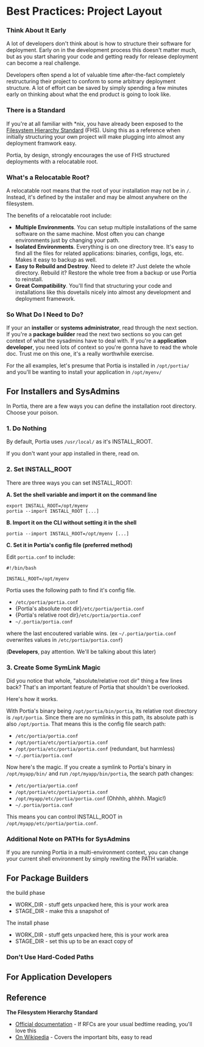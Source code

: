 # Best Practices: Project Layout

### Think About It Early

A lot of developers don't think about is how to structure their software for deployment.  Early on in the development process this doesn't matter much, but as you start sharing your code and getting ready for release deployment can become a real challenge.

Developers often spend a lot of valuable time after-the-fact completely restructuring their project to conform to some arbitrary deployment structure.  A lot of effort can be saved by simply spending a few minutes early on thinking about what the end product is going to look like.

### There is a Standard

If you're at all familiar with *nix, you have already been exposed to the [Filesystem Hierarchy Standard](https://en.wikipedia.org/wiki/Filesystem_Hierarchy_Standard) (FHS).  Using this as a reference when initially structuring your own project will make plugging into almost any deployment framwork easy.

Portia, by design, strongly encourages the use of FHS structured deployments with a relocatable root.

### What's a Relocatable Root?

A relocatable root means that the root of your installation may not be in `/`.
Instead, it's defined by the installer and may be almost anywhere on the filesystem.

The benefits of a relocatable root include:

* **Multiple Environments**.  You can setup multiple installations of the same software on the same machine.  Most often you can change environments just by changing your path.
* **Isolated Environments**.  Everything is on one directory tree.  It's easy to find all the files for related applications: binaries, configs, logs, etc.  Makes it easy to backup as well.
* **Easy to Rebuild and Destroy**.  Need to delete it?  Just delete the whole directory.  Rebuild it?  Restore the whole tree from a backup or use Portia to reinstall.
* **Great Compatibility**.  You'll find that structuring your code and installations like this dovetails nicely into almost any development and deployment framework.

### So What Do I Need to Do?

If your an **installer** or **systems administrator**, read through the next section.
If you're a **package builder** read the next two sections so you can get context of what the sysadmins have to deal with.
If you're a **application developer**, you need lots of context so you're gonna have to read the whole doc.
Trust me on this one, it's a really worthwhile exercise.

For the all examples, let's presume that Portia is installed in `/opt/portia/` and you'll be wanting to install your application in `/opt/myenv/`

## For Installers and SysAdmins

In Portia, there are a few ways you can define the installation root directory.  Choose your poison.

### 1. Do Nothing

By default, Portia uses `/usr/local/` as it's INSTALL_ROOT.

If you don't want your app installed in there, read on.

### 2. Set INSTALL_ROOT

There are three ways you can set INSTALL_ROOT:

**A. Set the shell variable and import it on the command line** 

```
export INSTALL_ROOT=/opt/myenv
portia --import INSTALL_ROOT [...]
```

**B. Import it on the CLI without setting it in the shell**

```
portia --import INSTALL_ROOT=/opt/myenv [...]
```

**C. Set it in Portia's config file (preferred method)**

Edit `portia.conf` to include:

```
#!/bin/bash

INSTALL_ROOT=/opt/myenv
```

Portia uses the following path to find it's config file.

* `/etc/portia/portia.conf`
* {Portia's absolute root dir}`/etc/portia/portia.conf`
* {Portia's relative root dir}`/etc/portia/portia.conf`
* `~/.portia/portia.conf`

where the last encoutered variable wins.
(ex `~/.portia/portia.conf` overwrites values in `/etc/portia/portia.conf`)

(**Developers**, pay attention.  We'll be talking about this later)

### 3. Create Some SymLink Magic

Did you notice that whole, "absolute/relative root dir" thing a few lines back?
That's an important feature of Portia that shouldn't be overlooked.

Here's how it works.

With Portia's binary being `/opt/portia/bin/portia`, its relative root directory is `/opt/portia`.
Since there are no symlinks in this path, its absolute path is also `/opt/portia`.
That means this is the config file search path:

* `/etc/portia/portia.conf`
* `/opt/portia/etc/portia/portia.conf`
* `/opt/portia/etc/portia/portia.conf` (redundant, but harmless)
* `~/.portia/portia.conf`

Now here's the magic.
If you create a symlink to Portia's binary in `/opt/myapp/bin/` and run `/opt/myapp/bin/portia`, the search path changes:

* `/etc/portia/portia.conf`
* `/opt/portia/etc/portia/portia.conf`
* `/opt/myapp/etc/portia/portia.conf` (Ohhhh, ahhhh.  Magic!)
* `~/.portia/portia.conf`

This means you can control INSTALL_ROOT in `/opt/myapp/etc/portia/portia.conf`.

### Additional Note on PATHs for SysAdmins

If you are running Portia in a multi-environment context, you can change your current shell environment by simply rewiting the PATH variable.

## For Package Builders

the build phase

* WORK_DIR - stuff gets unpacked here, this is your work area
* STAGE_DIR - make this a snapshot of 

The install phase

* WORK_DIR - stuff gets unpacked here, this is your work area
* STAGE_DIR - set this up to be an exact copy of 

### Don't Use Hard-Coded Paths

## For Application Developers

## Reference

**The Filesystem Hierarchy Standard**

* [Official documentation](http://refspecs.linuxfoundation.org/fhs.shtml) - If RFCs are your usual bedtime reading, you'll love this
* [On Wikipedia](https://en.wikipedia.org/wiki/Filesystem_Hierarchy_Standard) - Covers the important bits, easy to read